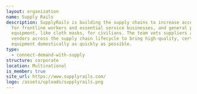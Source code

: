```yaml
---
layout: organization
name: Supply Rails
description: SupplyRails is building the supply chains to increase access to PPE
  for frontline workers and essential service businesses, and general protective
  equipment, like cloth masks, for civilians. The team vets suppliers and
  vendors across the supply chain lifecycle to bring high-quality, certified
  equipment domestically as quickly as possible.
type:
  - connect-demand-with-supply
structure: corporate
location: Multinational
is_member: true
site_url: https://www.supplyrails.com/
logo: /assets/uploads/supplyrails.png
---
```


